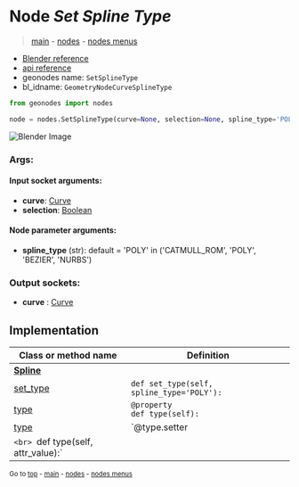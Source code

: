 # Node *Set Spline Type*

> [main](../index.md) - [nodes](nodes.md) - [nodes menus](nodes_menus.md)

- [Blender reference](https://docs.blender.org/manual/en/latest/modeling/geometry_nodes/curve/set_spline_type.html)
- [api reference](https://docs.blender.org/api/current/bpy.types.GeometryNodeCurveSplineType.html)
- geonodes name: `SetSplineType`
- bl_idname: `GeometryNodeCurveSplineType`

```python
from geonodes import nodes

node = nodes.SetSplineType(curve=None, selection=None, spline_type='POLY')
```

![Blender Image](https://docs.blender.org/manual/en/latest/_images/node-types_GeometryNodeCurveSplineType.webp)

### Args:

#### Input socket arguments:

- **curve**: [Curve](Curve.md)
- **selection**: [Boolean](Boolean.md)

#### Node parameter arguments:

- **spline_type** (str): default = 'POLY' in ('CATMULL_ROM', 'POLY', 'BEZIER', 'NURBS')

### Output sockets:

- **curve** : [Curve](Curve.md)

## Implementation

| Class or method name | Definition |
|----------------------|------------|
| **[Spline](Spline.md)** |
| [set_type](Spline.md#set_type) | `def set_type(self, spline_type='POLY'):` |
| [type](Spline.md#type-property) | `@property`<br> `def type(self):` |
| [type](Spline.md#type) | `@type.setter
`<br> `def type(self, attr_value):` |

<sub>Go to [top](#node-Set-Spline-Type) - [main](../index.md) - [nodes](nodes.md) - [nodes menus](nodes_menus.md)</sub>

